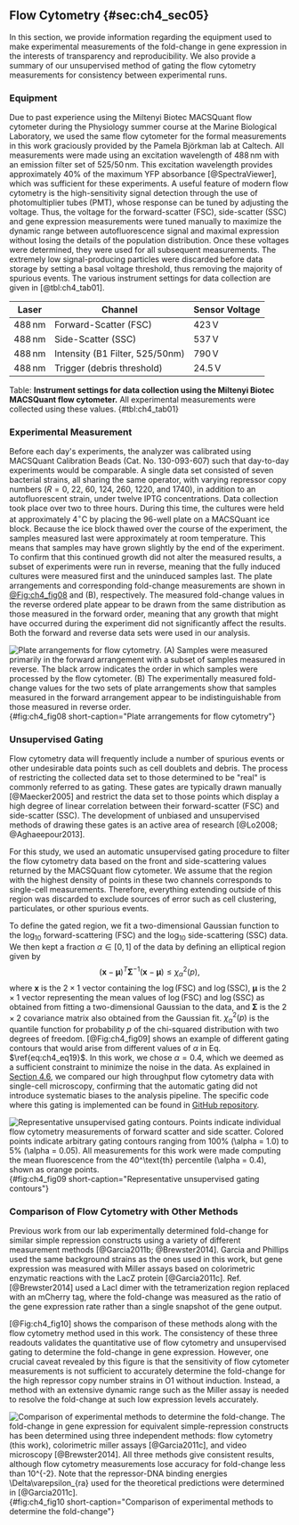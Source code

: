 ## Flow Cytometry {#sec:ch4_sec05}

In this section, we provide information regarding the equipment used to make
experimental measurements of the fold-change in gene expression in the interests
of transparency and reproducibility. We also provide a summary of our
unsupervised method of gating the flow cytometry measurements for consistency
between experimental runs.

### Equipment 

Due to past experience using the Miltenyi Biotec MACSQuant flow cytometer during
the Physiology summer course at the Marine Biological Laboratory, we used the
same flow cytometer for the formal measurements in this work graciously provided
by the Pamela Björkman lab at Caltech. All measurements were made using an
excitation wavelength of $488\,\text{nm}$ with an emission filter set of
525/$50\,\text{nm}$. This excitation wavelength provides approximately 40% of
the maximum YFP absorbance [@SpectraViewer], which was sufficient for these
experiments. A useful feature of modern flow cytometry is the high-sensitivity
signal detection through the use of photomultiplier tubes (PMT), whose response
can be tuned by adjusting the voltage. Thus, the voltage for the forward-scatter
(FSC), side-scatter (SSC) and gene expression measurements were tuned manually
to maximize the dynamic range between autofluorescence signal and maximal
expression without losing the details of the population distribution. Once these
voltages were determined, they were used for all subsequent measurements. The
extremely low signal-producing particles were discarded before data storage by
setting a basal voltage threshold, thus removing the majority of spurious
events. The various instrument settings for data collection are given in
[@tbl:ch4_tab01].

| **Laser**        | **Channel**                     | **Sensor Voltage** |
| ---------------- | ------------------------------- | ------------------ |
| $488\,\text{nm}$ | Forward-Scatter (FSC)           | $423\,\text{V}$    |
| $488\,\text{nm}$ | Side-Scatter (SSC)              | $537\,\text{V}$    |
| $488\,\text{nm}$ | Intensity (B1 Filter, 525/50nm) | $790\,\text{V}$    |
| $488\,\text{nm}$ | Trigger (debris threshold)      | $24.5\,\text{V}$   |
Table: **Instrument settings for data collection using the Miltenyi Biotec
MACSQuant flow cytometer.** All experimental measurements were collected using
these values. {#tbl:ch4_tab01}

### Experimental Measurement 

Before each day's experiments, the analyzer was calibrated using MACSQuant
Calibration Beads (Cat. No. 130-093-607) such that day-to-day experiments would
be comparable. A single data set consisted of seven bacterial strains, all
sharing the same operator, with varying repressor copy numbers ($R = 0$, 22, 60,
124, 260, 1220, and 1740), in addition to an autofluorescent strain, under
twelve IPTG concentrations. Data collection took place over two to three hours.
During this time, the cultures were held at approximately 4$^\circ$C by placing
the 96-well plate on a MACSQuant ice block. Because the ice block thawed over
the course of the experiment, the samples measured last were approximately at
room temperature. This means that samples may have grown slightly by the end of
the experiment. To confirm that this continued growth did not alter the measured
results, a subset of experiments were run in reverse, meaning that the fully
induced cultures were measured first and the uninduced samples last. The plate
arrangements and corresponding fold-change measurements are shown in
[@Fig:ch4_fig08](A) and (B), respectively. The measured fold-change values in
the reverse ordered plate appear to be drawn from the same distribution as those
measured in the forward order, meaning that any growth that might have occurred
during the experiment did not significantly affect the results. Both the forward
and reverse data sets were used in our analysis.

![**Plate arrangements for flow cytometry.** (A) Samples were measured primarily
in the forward arrangement with a subset of samples measured in reverse. The
black arrow indicates the order in which samples were processed by the flow
cytometer. (B) The experimentally measured fold-change values for the two sets
of plate arrangements show that samples measured in the forward arrangement
appear to be indistinguishable from those measured in reverse
order.](ch4_fig08){#fig:ch4_fig08 short-caption="Plate arrangements for flow
cytometry"}

### Unsupervised Gating 

Flow cytometry data will frequently include a number of spurious events or other
undesirable data points such as cell doublets and debris. The process of
restricting the collected data set to those determined to be "real" is commonly
referred to as gating. These gates are typically drawn manually [@Maecker2005]
and restrict the data set to those points which display a high degree of linear
correlation between their forward-scatter (FSC) and side-scatter (SSC). The
development of unbiased and unsupervised methods of drawing these gates is an
active area of research [@Lo2008; @Aghaeepour2013].

For this study, we used an automatic unsupervised gating procedure to filter the
flow cytometry data based on the front and side-scattering values returned by
the MACSQuant flow cytometer. We assume that the region with the highest density
of points in these two channels corresponds to single-cell measurements.
Therefore, everything extending outside of this region was discarded to exclude
sources of error such as cell clustering, particulates, or other spurious
events.

To define the gated region, we fit a two-dimensional Gaussian function to the
$\log_{10}$ forward-scattering (FSC) and the $\log_{10}$ side-scattering (SSC)
data. We then kept a fraction $\alpha \in [0, 1]$ of the data by defining an
elliptical region given by 
$$
\left(\boldsymbol{x} - \boldsymbol{\mu} \right)^T \boldsymbol{\Sigma}^{-1}
\left(\boldsymbol{x} - \boldsymbol{\mu} \right) \leq \chi^2_\alpha(p),
\label{eq:ch4_eq19}
$$
where $\boldsymbol{x}$ is the $2 \times 1$ vector containing the
$\log(\text{FSC})$ and $\log(\text{SSC})$, $\boldsymbol{\mu}$ is the $2 \times
1$ vector representing the mean values of $\log(\text{FSC})$ and
$\log(\text{SSC})$ as obtained from fitting a two-dimensional Gaussian to the
data, and $\boldsymbol{\Sigma}$ is the $2\times 2$ covariance matrix also
obtained from the Gaussian fit. $\chi^2_\alpha(p)$ is the quantile function for
probability $p$ of the chi-squared distribution with two degrees of freedom.
[@Fig:ch4_fig09] shows an example of different gating contours that would arise
from different values of $\alpha$ in Eq. $\ref{eq:ch4_eq19}$. In this work, we
chose $\alpha = 0.4$, which we deemed as a sufficient constraint to minimize the
noise in the data. As explained in [Section 4.6](#sec:ch4_sec06), we compared
our high throughput flow cytometry data with single-cell microscopy, confirming
that the automatic gating did not introduce systematic biases to the analysis
pipeline. The specific code where this gating is implemented can be found in
[GitHub
repository](https://github.com/RPGroup-PBoC/mwc_induction/blob/master/code/analysis/unsupervised_gating.ipynb).

![**Representative unsupervised gating contours.** Points indicate individual
flow cytometry measurements of forward scatter and side scatter. Colored points
indicate arbitrary gating contours ranging from 100\% ($\alpha = 1.0$) to 5\%
($\alpha = 0.05$). All measurements for this work were made computing the mean
fluorescence from the 40$^\text{th}$ percentile ($\alpha = 0.4$), shown as
orange points.](ch4_fig09){#fig:ch4_fig09 short-caption="Representative
unsupervised gating contours"}

### Comparison of Flow Cytometry with Other Methods 

Previous work from our lab experimentally determined fold-change for similar
simple repression constructs using a variety of different measurement methods
[@Garcia2011b; @Brewster2014]. Garcia and Phillips used the same background
strains as the ones used in this work, but gene expression was measured with
Miller assays based on colorimetric enzymatic reactions with the LacZ protein
[@Garcia2011c]. Ref. [@Brewster2014] used a LacI dimer with the tetramerization
region replaced with an mCherry tag, where the fold-change was measured as the
ratio of the gene expression rate rather than a single snapshot of the gene
output.

[@Fig:ch4_fig10] shows the comparison of these methods along with the flow
cytometry method used in this work. The consistency of these three readouts
validates the quantitative use of flow cytometry and unsupervised gating to
determine the fold-change in gene expression. However, one crucial caveat
revealed by this figure is that the sensitivity of flow cytometer measurements
is not sufficient to accurately determine the fold-change for the high repressor
copy number strains in O1 without induction. Instead, a method with an extensive
dynamic range such as the Miller assay is needed to resolve the fold-change at
such low expression levels accurately.

![**Comparison of experimental methods to determine the fold-change.** The
fold-change in gene expression for equivalent simple-repression constructs has
been determined using three independent methods: flow cytometry (this work),
colorimetric miller assays [@Garcia2011c], and video microscopy [@Brewster2014].
All three methods give consistent results, although flow cytometry measurements
lose accuracy for fold-change less than $10^{-2}$. Note that the repressor-DNA
binding energies $\Delta\varepsilon_{ra}$ used for the theoretical predictions
were determined in [@Garcia2011c].](ch4_fig10){#fig:ch4_fig10
short-caption="Comparison of experimental methods to determine the
fold-change"}
